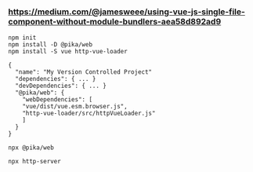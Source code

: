 ### https://medium.com/@jamesweee/using-vue-js-single-file-component-without-module-bundlers-aea58d892ad9

```
npm init
npm install -D @pika/web
npm install -S vue http-vue-loader
```



```
{
  "name": "My Version Controlled Project"
  "dependencies": { ... }
  "devDependencies": { ... }
  "@pika/web": {
    "webDependencies": [
    "vue/dist/vue.esm.browser.js",
    "http-vue-loader/src/httpVueLoader.js"
    ]
  }
}
```


```
npx @pika/web
```


```
npx http-server
```

